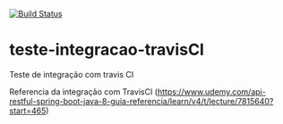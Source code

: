 [![Build Status](https://travis-ci.org/alansvieceli/teste-integracao-travisCI.svg?branch=master)](https://travis-ci.org/alansvieceli/teste-integracao-travisCI)
# teste-integracao-travisCI
Teste de integração com travis CI

Referencia da integração com TravisCI (https://www.udemy.com/api-restful-spring-boot-java-8-guia-referencia/learn/v4/t/lecture/7815640?start=465)
 
